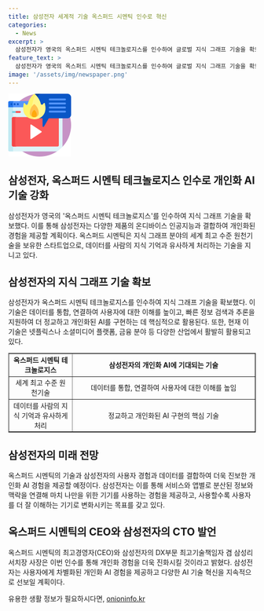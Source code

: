 ```yaml
---
title: 삼성전자 세계적 기술 옥스퍼드 시멘틱 인수로 혁신
categories:
  - News
excerpt: >
  삼성전자가 영국의 옥스퍼드 시멘틱 테크놀로지스를 인수하여 글로벌 지식 그래프 기술을 확보했다. 이 기술은 모바일, TV, 가전 제품 등에서 초개인화된 AI 경험을 제공하는 데 활용될 예정이다. 옥스퍼드 시멘틱은 지식 그래프 기술을 통해 데이터를 연결하고 이해를 높이며, 현재 금융, 제조, 전자상거래 분야에서 활용되고 있다. 삼성전자는 이번 인수로 사용자를 위한 차별화된 AI 경험을 제공하고 기술 혁신을 지속할 계획이며, 옥스퍼드 시멘틱의 CEO도 이를 환영했다.
feature_text: >
  삼성전자가 영국의 옥스퍼드 시멘틱 테크놀로지스를 인수하여 글로벌 지식 그래프 기술을 확보했다. 이 기술은 모바일, TV, 가전 제품 등에서 초개인화된 AI 경험을 제공하는 데 활용될 예정이다. 옥스퍼드 시멘틱은 지식 그래프 기술을 통해 데이터를 연결하고 이해를 높이며, 현재 금융, 제조, 전자상거래 분야에서 활용되고 있다. 삼성전자는 이번 인수로 사용자를 위한 차별화된 AI 경험을 제공하고 기술 혁신을 지속할 계획이며, 옥스퍼드 시멘틱의 CEO도 이를 환영했다.
image: '/assets/img/newspaper.png'
---
```


<p><img src="/assets/img/news.png" alt="rentncar 속보" /></p>

<h2 data-ke-size="size26">삼성전자, 옥스퍼드 시멘틱 테크놀로지스 인수로 개인화 AI 기술 강화</h2>

<p data-ke-size="size16">삼성전자가 영국의 '옥스퍼드 시멘틱 테크놀로지스'를 인수하여 지식 그래프 기술을 확보했다. 이를 통해 삼성전자는 다양한 제품의 온디바이스 인공지능과 결합하여 개인화된 경험을 제공할 계획이다. 옥스퍼드 시멘틱은 지식 그래프 분야의 세계 최고 수준 원천기술을 보유한 스타트업으로, 데이터를 사람의 지식 기억과 유사하게 처리하는 기술을 지니고 있다.</p>

<h2 data-ke-size="size24">삼성전자의 지식 그래프 기술 확보</h2>

<p data-ke-size="size16">삼성전자가 옥스퍼드 시멘틱 테크놀로지스를 인수하여 지식 그래프 기술을 확보했다. 이 기술은 데이터를 통합, 연결하여 사용자에 대한 이해를 높이고, 빠른 정보 검색과 추론을 지원하여 더 정교하고 개인화된 AI를 구현하는 데 핵심적으로 활용된다. 또한, 현재 이 기술은 넷플릭스나 소셜미디어 플랫폼, 금융 분야 등 다양한 산업에서 활발히 활용되고 있다.</p>

<table style="width: 100%;" border="1">
<tbody>
<tr>
<td style="text-align: center; width: 162px;"><b>옥스퍼드 시멘틱 테크놀로지스</b></td>
<td style="text-align: center; width: 521px;"><b>삼성전자의 개인화 AI에 기대되는 기술</b></td>
</tr>
<tr>
<td style="text-align: center; height: 17px;">세계 최고 수준 원천기술</td>
<td style="text-align: center; height: 17px;">데이터를 통합, 연결하여 사용자에 대한 이해를 높임</td>
</tr>
<tr>
<td style="text-align: center; height: 17px;">데이터를 사람의 지식 기억과 유사하게 처리</td>
<td style="text-align: center; height: 17px;">정교하고 개인화된 AI 구현의 핵심 기술</td>
</tr>
</tbody>
</table>

<h2 data-ke-size="size24">삼성전자의 미래 전망</h2>

<p data-ke-size="size16">옥스퍼드 시멘틱의 기술과 삼성전자의 사용자 경험과 데이터를 결합하여 더욱 진보한 개인화 AI 경험을 제공할 예정이다. 삼성전자는 이를 통해 서비스와 앱별로 분산된 정보와 맥락을 연결해 마치 나만을 위한 기기를 사용하는 경험을 제공하고, 사용할수록 사용자를 더 잘 이해하는 기기로 변화시키는 목표를 갖고 있다.</p>

<h2 data-ke-size="size24">옥스퍼드 시멘틱의 CEO와 삼성전자의 CTO 발언</h2>

<p data-ke-size="size16">옥스퍼드 시멘틱의 최고경영자(CEO)와 삼성전자의 DX부문 최고기술책임자 겸 삼성리서치장 사장은 이번 인수를 통해 개인화 경험을 더욱 진화시킬 것이라고 밝혔다. 삼성전자는 사용자에게 차별화된 개인화 AI 경험을 제공하고 다양한 AI 기술 혁신을 지속적으로 선보일 계획이다. </p>
유용한 생활 정보가 필요하시다면, <a href="https://onioninfo.kr" rel="dofollow">onioninfo.kr</a>


